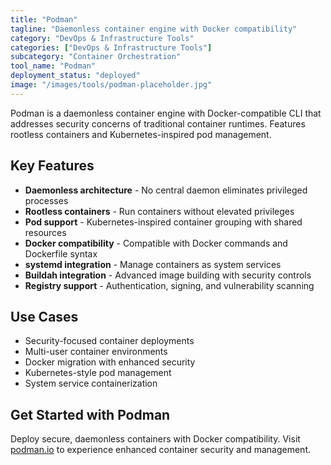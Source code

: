 ```yaml
---
title: "Podman"
tagline: "Daemonless container engine with Docker compatibility"
category: "DevOps & Infrastructure Tools"
categories: ["DevOps & Infrastructure Tools"]
subcategory: "Container Orchestration"
tool_name: "Podman"
deployment_status: "deployed"
image: "/images/tools/podman-placeholder.jpg"
---
```

Podman is a daemonless container engine with Docker-compatible CLI that addresses security concerns of traditional container runtimes. Features rootless containers and Kubernetes-inspired pod management.

## Key Features

- **Daemonless architecture** - No central daemon eliminates privileged processes
- **Rootless containers** - Run containers without elevated privileges
- **Pod support** - Kubernetes-inspired container grouping with shared resources
- **Docker compatibility** - Compatible with Docker commands and Dockerfile syntax
- **systemd integration** - Manage containers as system services
- **Buildah integration** - Advanced image building with security controls
- **Registry support** - Authentication, signing, and vulnerability scanning

## Use Cases

- Security-focused container deployments
- Multi-user container environments
- Docker migration with enhanced security
- Kubernetes-style pod management
- System service containerization

## Get Started with Podman

Deploy secure, daemonless containers with Docker compatibility. Visit [podman.io](https://podman.io) to experience enhanced container security and management.
